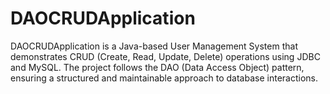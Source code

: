 # DAOCRUDApplication
DAOCRUDApplication is a Java-based User Management System that demonstrates CRUD (Create, Read, Update, Delete) operations using JDBC and MySQL. The project follows the DAO (Data Access Object) pattern, ensuring a structured and maintainable approach to database interactions.
